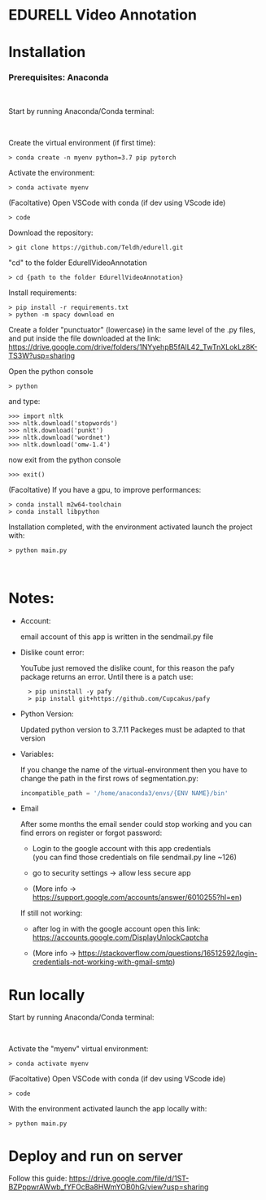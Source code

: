 # EDURELL Video Annotation

# Installation

### Prerequisites: Anaconda  

<br>

Start by running Anaconda/Conda terminal:

<br>

Create the virtual environment (if first time):

    > conda create -n myenv python=3.7 pip pytorch
    
Activate the environment:

    > conda activate myenv

(Facoltative) Open VSCode with conda (if dev using VScode ide)

    > code

Download the repository:
    
    > git clone https://github.com/Teldh/edurell.git
    
"cd" to the folder EdurellVideoAnnotation

    > cd {path to the folder EdurellVideoAnnotation}
    
Install requirements:
    
    > pip install -r requirements.txt
    > python -m spacy download en
    
Create a folder "punctuator" (lowercase) in the same level of the .py files, and put inside the file downloaded at the link:
https://drive.google.com/drive/folders/1NYyehpB5fAlL42_TwTnXLokLz8K-TS3W?usp=sharing


Open the python console 

    > python

and type:

    >>> import nltk
    >>> nltk.download('stopwords')
    >>> nltk.download('punkt')
    >>> nltk.download('wordnet')
    >>> nltk.download('omw-1.4')
    
now exit from the python console

    >>> exit()

(Facoltative) If you have a gpu, to improve performances:

    > conda install m2w64-toolchain
    > conda install libpython

Installation completed, with the environment activated launch the project with:

    > python main.py
    
<br>

# Notes:

- Account:

    email account of this app is written in the sendmail.py file

- Dislike count error:  

    YouTube just removed the dislike count, for this reason the pafy package returns an error. 
    Until there is a patch use:

        > pip uninstall -y pafy
        > pip install git+https://github.com/Cupcakus/pafy

- Python Version:  

    Updated python version to 3.7.11
    Packeges must be adapted to that version

- Variables:   

    If you change the name of the virtual-environment 
    then you have to change the path in the first rows of segmentation.py:
    
    ```python
    incompatible_path = '/home/anaconda3/envs/{ENV NAME}/bin'
    ```
- Email 

    After some months the email sender could stop working and you can find errors on register or forgot password:

    * Login to the google account with this app credentials   
    (you can find those credentials on file sendmail.py line ~126) 
    
    * go to security settings -> allow less secure app

    * (More info -> https://support.google.com/accounts/answer/6010255?hl=en)

    If still not working:

    * after log in with the google account open this link:  
      https://accounts.google.com/DisplayUnlockCaptcha

    * (More info -> https://stackoverflow.com/questions/16512592/login-credentials-not-working-with-gmail-smtp)

# Run locally

Start by running Anaconda/Conda terminal:

<br>

Activate the "myenv" virtual environment:

    > conda activate myenv

(Facoltative) Open VSCode with conda (if dev using VScode ide)

    > code

With the environment activated launch the app locally with:

    > python main.py

# Deploy and run on server

Follow this guide:
https://drive.google.com/file/d/1ST-BZPppwrAWwb_fYFOcBa8HWmYOB0hG/view?usp=sharing